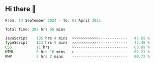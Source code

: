 ## Hi there 👋
<!--START_SECTION:Muni-->

```Javascript
From: 14 September 2024 - To: 01 April 2025

Total Time: 282 hrs 58 mins

JavaScript    135 hrs 4 mins  >>>>>>>>>>>>-------------   47.69 %
TypeScript    123 hrs 9 mins  >>>>>>>>>>>--------------   43.48 %
CSS           11 hrs          >------------------------   03.89 %
HTML          6 hrs 16 mins   >------------------------   02.21 %
PHP           2 hrs 2 mins    -------------------------   00.72 %
```

<!--END_SECTION:Muni-->
